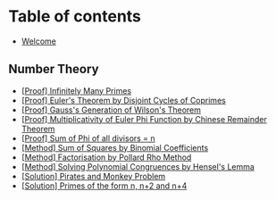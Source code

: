 # Table of contents

* [Welcome](README.md)

## Number Theory

* [\[Proof\] Infinitely Many Primes](number-theory/proof-infinitely-many-primes.md)
* [\[Proof\] Euler's Theorem by Disjoint Cycles of Coprimes](number-theory/proof-eulers-theorem-by-disjoint-cycles-of-coprimes.md)
* [\[Proof\] Gauss's Generation of Wilson's Theorem](number-theory/proof-gausss-generation-of-wilsons-theorem.md)
* [\[Proof\] Multiplicativity of Euler Phi Function by Chinese Remainder Theorem](number-theory/proof-multiplicativity-of-euler-phi-function-by-chinese-remainer-theorem.md)
* [\[Proof\] Sum of Phi of all divisors = n](number-theory/proof-sum-of-phi-of-all-divisors-n.md)
* [\[Method\] Sum of Squares by Binomial Coefficients](number-theory/method-sum-of-squares-by-binomial-coefficients.md)
* [\[Method\] Factorisation by Pollard Rho Method](number-theory/method-factorisation-by-pollard-rho-method.md)
* [\[Method\] Solving Polynomial Congruences by Hensel's Lemma](number-theory/method-solving-polynomial-congruences-by-hensels-lemma.md)
* [\[Solution\] Pirates and Monkey Problem](number-theory/solution-pirates-and-monkey-problem.md)
* [\[Solution\] Primes of the form n, n+2 and n+4](number-theory/solution-primes-of-the-form-n-n+2-and-n+4.md)
